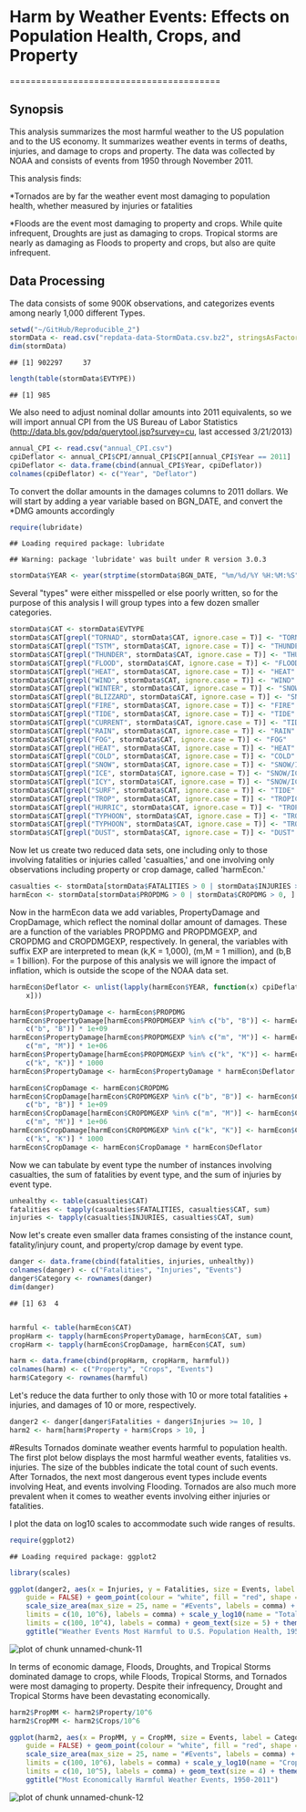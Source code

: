 # Harm by Weather Events: Effects on Population Health, Crops, and Property
========================================
## Synopsis
This analysis summarizes the most harmful weather to the US population and to 
the US economy. It summarizes weather events in terms of deaths, injuries, and 
damage to crops and property. The data was collected by NOAA and consists of 
events from 1950 through November 2011. 

This analysis finds:

*Tornados are by far the weather event most damaging to population health, whether measured by
injuries or fatalities

*Floods are the event most damaging to property and crops. While quite
infrequent, Droughts are just as damaging to crops. Tropical storms are nearly
as damaging as Floods to property and crops, but also are quite infrequent.


## Data Processing
The data consists of some 900K observations, and categorizes events among nearly
1,000 different Types.




```r
setwd("~/GitHub/Reproducible_2")
stormData <- read.csv("repdata-data-StormData.csv.bz2", stringsAsFactors = FALSE)
dim(stormData)
```

```
## [1] 902297     37
```

```r
length(table(stormData$EVTYPE))
```

```
## [1] 985
```


We also need to adjust nominal dollar amounts into 2011 equivalents, so we will 
import annual CPI from the US Bureau of Labor Statistics
(http://data.bls.gov/pdq/querytool.jsp?survey=cu, last accessed 3/21/2013)

```r
annual_CPI <- read.csv("annual_CPI.csv")
cpiDeflator <- annual_CPI$CPI/annual_CPI$CPI[annual_CPI$Year == 2011]
cpiDeflator <- data.frame(cbind(annual_CPI$Year, cpiDeflator))
colnames(cpiDeflator) <- c("Year", "Deflator")
```


To convert the dollar amounts in the damages columns to 2011 dollars. We will 
start by adding a year variable based on BGN_DATE, and convert the *DMG amounts 
accordingly

```r
require(lubridate)
```

```
## Loading required package: lubridate
```

```
## Warning: package 'lubridate' was built under R version 3.0.3
```

```r
stormData$YEAR <- year(strptime(stormData$BGN_DATE, "%m/%d/%Y %H:%M:%S"))
```


Several "types" were either misspelled or else poorly written, so for the 
purpose of this analysis I will group types into a few dozen smaller categories.

```r
stormData$CAT <- stormData$EVTYPE
stormData$CAT[grepl("TORNAD", stormData$CAT, ignore.case = T)] <- "TORNADO"
stormData$CAT[grepl("TSTM", stormData$CAT, ignore.case = T)] <- "THUNDER"
stormData$CAT[grepl("THUNDER", stormData$CAT, ignore.case = T)] <- "THUNDER"
stormData$CAT[grepl("FLOOD", stormData$CAT, ignore.case = T)] <- "FLOOD"
stormData$CAT[grepl("HEAT", stormData$CAT, ignore.case = T)] <- "HEAT"
stormData$CAT[grepl("WIND", stormData$CAT, ignore.case = T)] <- "WIND"
stormData$CAT[grepl("WINTER", stormData$CAT, ignore.case = T)] <- "SNOW"
stormData$CAT[grepl("BLIZZARD", stormData$CAT, ignore.case = T)] <- "SNOW"
stormData$CAT[grepl("FIRE", stormData$CAT, ignore.case = T)] <- "FIRE"
stormData$CAT[grepl("TIDE", stormData$CAT, ignore.case = T)] <- "TIDE"
stormData$CAT[grepl("CURRENT", stormData$CAT, ignore.case = T)] <- "TIDE"
stormData$CAT[grepl("RAIN", stormData$CAT, ignore.case = T)] <- "RAIN"
stormData$CAT[grepl("FOG", stormData$CAT, ignore.case = T)] <- "FOG"
stormData$CAT[grepl("HEAT", stormData$CAT, ignore.case = T)] <- "HEAT"
stormData$CAT[grepl("COLD", stormData$CAT, ignore.case = T)] <- "COLD"
stormData$CAT[grepl("SNOW", stormData$CAT, ignore.case = T)] <- "SNOW/ICE"
stormData$CAT[grepl("ICE", stormData$CAT, ignore.case = T)] <- "SNOW/ICE"
stormData$CAT[grepl("ICY", stormData$CAT, ignore.case = T)] <- "SNOW/ICE"
stormData$CAT[grepl("SURF", stormData$CAT, ignore.case = T)] <- "TIDE"
stormData$CAT[grepl("TROP", stormData$CAT, ignore.case = T)] <- "TROPICAL_STORM"
stormData$CAT[grepl("HURRIC", stormData$CAT, ignore.case = T)] <- "TROPICAL_STORM"
stormData$CAT[grepl("TYPHOON", stormData$CAT, ignore.case = T)] <- "TROPICAL_STORM"
stormData$CAT[grepl("TYPHOON", stormData$CAT, ignore.case = T)] <- "TROPICAL_STORM"
stormData$CAT[grepl("DUST", stormData$CAT, ignore.case = T)] <- "DUST"
```

Now let us create two reduced data sets, one including only to those involving fatalities or injuries called 'casualties,' and one involving only observations including property or crop damage, called 'harmEcon.'


```r
casualties <- stormData[stormData$FATALITIES > 0 | stormData$INJURIES > 0, ]
harmEcon <- stormData[stormData$PROPDMG > 0 | stormData$CROPDMG > 0, ]
```

Now in the harmEcon data we add variables, PropertyDamage and CropDamage, which reflect the nominal dollar amount of damages. These are a function of the variables PROPDMG and PROPDMGEXP, and CROPDMG and CROPDMGEXP, respectively. In general, the variables with suffix EXP are interpreted to mean (k,K = 1,000), (m,M = 1 million), and (b,B = 1 billion). For the purpose of this analysis we will ignore the impact of inflation, which is outside the scope of the NOAA data set.



```r
harmEcon$Deflator <- unlist(lapply(harmEcon$YEAR, function(x) cpiDeflator$Deflator[cpiDeflator$Year == 
    x]))

harmEcon$PropertyDamage <- harmEcon$PROPDMG
harmEcon$PropertyDamage[harmEcon$PROPDMGEXP %in% c("b", "B")] <- harmEcon$PROPDMG[harmEcon$PROPDMGEXP %in% 
    c("b", "B")] * 1e+09
harmEcon$PropertyDamage[harmEcon$PROPDMGEXP %in% c("m", "M")] <- harmEcon$PROPDMG[harmEcon$PROPDMGEXP %in% 
    c("m", "M")] * 1e+06
harmEcon$PropertyDamage[harmEcon$PROPDMGEXP %in% c("k", "K")] <- harmEcon$PROPDMG[harmEcon$PROPDMGEXP %in% 
    c("k", "K")] * 1000
harmEcon$PropertyDamage <- harmEcon$PropertyDamage * harmEcon$Deflator

harmEcon$CropDamage <- harmEcon$CROPDMG
harmEcon$CropDamage[harmEcon$CROPDMGEXP %in% c("b", "B")] <- harmEcon$CROPDMG[harmEcon$CROPDMGEXP %in% 
    c("b", "B")] * 1e+09
harmEcon$CropDamage[harmEcon$CROPDMGEXP %in% c("m", "M")] <- harmEcon$CROPDMG[harmEcon$CROPDMGEXP %in% 
    c("m", "M")] * 1e+06
harmEcon$CropDamage[harmEcon$CROPDMGEXP %in% c("k", "K")] <- harmEcon$CROPDMG[harmEcon$CROPDMGEXP %in% 
    c("k", "K")] * 1000
harmEcon$CropDamage <- harmEcon$CropDamage * harmEcon$Deflator
```

Now we can tabulate by event type the number of instances involving casualties, the sum of fatalities by event type, and the sum of injuries by event type.


```r
unhealthy <- table(casualties$CAT)
fatalities <- tapply(casualties$FATALITIES, casualties$CAT, sum)
injuries <- tapply(casualties$INJURIES, casualties$CAT, sum)
```

Now let's create even smaller data frames consisting of the instance count, fatality/injury count, and property/crop damage by event type.


```r
danger <- data.frame(cbind(fatalities, injuries, unhealthy))
colnames(danger) <- c("Fatalities", "Injuries", "Events")
danger$Category <- rownames(danger)
dim(danger)
```

```
## [1] 63  4
```

```r

harmful <- table(harmEcon$CAT)
propHarm <- tapply(harmEcon$PropertyDamage, harmEcon$CAT, sum)
cropHarm <- tapply(harmEcon$CropDamage, harmEcon$CAT, sum)

harm <- data.frame(cbind(propHarm, cropHarm, harmful))
colnames(harm) <- c("Property", "Crops", "Events")
harm$Category <- rownames(harmful)
```

Let's reduce the data further to only those with 10 or more total fatalities + injuries, and damages of 10 or more, respectively. 


```r
danger2 <- danger[danger$Fatalities + danger$Injuries >= 10, ]
harm2 <- harm[harm$Property + harm$Crops > 10, ]
```


#Results
Tornados dominate weather events harmful to population health. The first plot below displays the most harmful weather events, fatalities vs. injuries. The size of the bubbles indicate the total count of such events. After Tornados, the next most dangerous event types include events involving Heat, and events involving Flooding. Tornados are also much more prevalent when it comes to weather events involving either injuries or fatalities.

I plot the data on log10 scales to accommodate such wide ranges of results.


```r
require(ggplot2)
```

```
## Loading required package: ggplot2
```

```r
library(scales)

ggplot(danger2, aes(x = Injuries, y = Fatalities, size = Events, label = Category), 
    guide = FALSE) + geom_point(colour = "white", fill = "red", shape = 21) + 
    scale_size_area(max_size = 25, name = "#Events", labels = comma) + scale_x_log10(name = "Total Injuries, log10 scale", 
    limits = c(10, 10^6), labels = comma) + scale_y_log10(name = "Total Fatalities, log10 scale", 
    limits = c(100, 10^4), labels = comma) + geom_text(size = 5) + theme_bw() + 
    ggtitle("Weather Events Most Harmful to U.S. Population Health, 1950-2011")
```

<img src="figure/unnamed-chunk-11.png" title="plot of chunk unnamed-chunk-11" alt="plot of chunk unnamed-chunk-11" style="display: block; margin: auto;" />


In terms of economic damage, Floods, Droughts, and Tropical Storms dominated damage to crops, while Floods, Tropical Storms, and Tornados were most damaging to property. Despite their infrequency, Drought and Tropical Storms have been devastating economically.



```r
harm2$PropMM <- harm2$Property/10^6
harm2$CropMM <- harm2$Crops/10^6

ggplot(harm2, aes(x = PropMM, y = CropMM, size = Events, label = Category), 
    guide = FALSE) + geom_point(colour = "white", fill = "red", shape = 21) + 
    scale_size_area(max_size = 25, name = "#Events", labels = comma) + scale_x_log10(name = "Property Damage ($MM, 2011 dollars), log10 scale", 
    limits = c(100, 10^6), labels = comma) + scale_y_log10(name = "Crop Damage ($MM, 2011 dollars), log10 scale", 
    limits = c(10, 10^5), labels = comma) + geom_text(size = 4) + theme_bw() + 
    ggtitle("Most Economically Harmful Weather Events, 1950-2011")
```

<img src="figure/unnamed-chunk-12.png" title="plot of chunk unnamed-chunk-12" alt="plot of chunk unnamed-chunk-12" style="display: block; margin: auto;" />

```r

```


